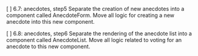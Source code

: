 [ ] 6.7: anecdotes, step5
Separate the creation of new anecdotes into a component called AnecdoteForm. Move all logic for creating a new anecdote into this new component.

[ ] 6.8: anecdotes, step6
Separate the rendering of the anecdote list into a component called AnecdoteList. Move all logic related to voting for an anecdote to this new component.
